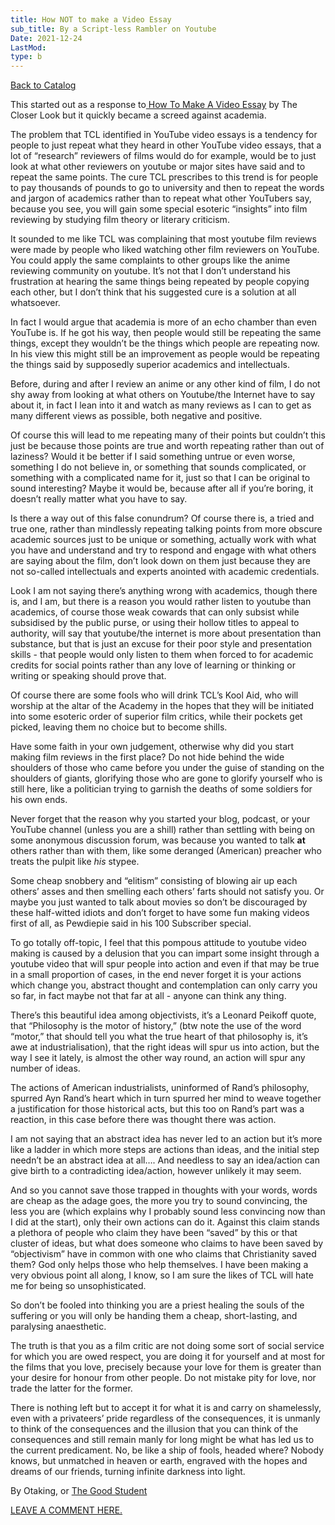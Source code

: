 ```yaml
---
title: How NOT to make a Video Essay
sub_title: By a Script-less Rambler on Youtube
Date: 2021-12-24
LastMod:
type: b
---
```


[Back to Catalog](/)

This started out as a response to[ How To Make A Video Essay](https://www.google.com/url?q=https://www.youtube.com/watch?v%3DPZ9JCZececc%26t%3D747s&sa=D&source=editors&ust=1640383558242000&usg=AOvVaw0ESHI6QxzrV_jvksIkio_l) by The Closer Look but it quickly became a screed against academia.

The problem that TCL identified in YouTube video essays is a tendency for people to just repeat what they heard in other YouTube video essays, that a lot of “research” reviewers of films would do for example, would be to just look at what other reviewers on youtube or major sites have said and to repeat the same points. The cure TCL prescribes to this trend is for people to pay thousands of pounds to go to university and then to repeat the words and jargon of academics rather than to repeat what other YouTubers say, because you see, you will gain some special esoteric “insights” into film reviewing by studying film theory or literary criticism.

It sounded to me like TCL was complaining that most youtube film reviews were made by people who liked watching other film reviewers on YouTube. You could apply the same complaints to other groups like the anime reviewing community on youtube. It’s not that I don’t understand his frustration at hearing the same things being repeated by people copying each other, but I don’t think that his suggested cure is a solution at all whatsoever.

In fact I would argue that academia is more of an echo chamber than even YouTube is. If he got his way, then people would still be repeating the same things, except they wouldn’t be the things which people are repeating now. In his view this might still be an improvement as people would be repeating the things said by supposedly superior academics and intellectuals.

Before, during and after I review an anime or any other kind of film, I do not shy away from looking at what others on Youtube/the Internet have to say about it, in fact I lean into it and watch as many reviews as I can to get as many different views as possible, both negative and positive.

Of course this will lead to me repeating many of their points but couldn’t this just be because those points are true and worth repeating rather than out of laziness? Would it be better if I said something untrue or even worse, something I do not believe in, or something that sounds complicated, or something with a complicated name for it, just so that I can be original to sound interesting? Maybe it would be, because after all if you’re boring, it doesn’t really matter what you have to say.

Is there a way out of this false conundrum? Of course there is, a tried and true one, rather than mindlessly repeating talking points from more obscure academic sources just to be unique or something, actually work with what you have and understand and try to respond and engage with what others are saying about the film, don’t look down on them just because they are not so-called intellectuals and experts anointed with academic credentials.

Look I am not saying there’s anything wrong with academics, though there is, and I am, but there is a reason you would rather listen to youtube than academics, of course those weak cowards that can only subsist while subsidised by the public purse, or using their hollow titles to appeal to authority, will say that youtube/the internet is more about presentation than substance, but that is just an excuse for their poor style and presentation skills - that people would only listen to them when forced to for academic credits for social points rather than any love of learning or thinking or writing or speaking should prove that.

Of course there are some fools who will drink TCL’s Kool Aid, who will worship at the altar of the Academy in the hopes that they will be initiated into some esoteric order of superior film critics, while their pockets get picked, leaving them no choice but to become shills.

Have some faith in your own judgement, otherwise why did you start making film reviews in the first place? Do not hide behind the wide shoulders of those who came before you under the guise of standing on the shoulders of giants, glorifying those who are gone to glorify yourself who is still here, like a politician trying to garnish the deaths of some soldiers for his own ends.

Never forget that the reason why you started your blog, podcast, or your YouTube channel (unless you are a shill) rather than settling with being on some anonymous discussion forum, was because you wanted to talk **at** others rather than with them, like some deranged (American) preacher who treats the pulpit like _his_ stypee.

Some cheap snobbery and “elitism” consisting of blowing air up each others’ asses and then smelling each others’ farts should not satisfy you. Or maybe you just wanted to talk about movies so don’t be discouraged by these half-witted idiots and don’t forget to have some fun making videos first of all, as Pewdiepie said in his 100 Subscriber special.

To go totally off-topic, I feel that this pompous attitude to youtube video making is caused by a delusion that you can impart some insight through a youtube video that will spur people into action and even if that may be true in a small proportion of cases, in the end never forget it is your actions which change you, abstract thought and contemplation can only carry you so far, in fact maybe not that far at all - anyone can think any thing.

There’s this beautiful idea among objectivists, it’s a Leonard Peikoff quote, that “Philosophy is the motor of history,” (btw note the use of the word “motor,” that should tell you what the true heart of that philosophy is, it’s awe at industrialisation), that the right ideas will spur us into action, but the way I see it lately, is almost the other way round, an action will spur any number of ideas.

The actions of American industrialists, uninformed of Rand’s philosophy, spurred Ayn Rand’s heart which in turn spurred her mind to weave together a justification for those historical acts, but this too on Rand’s part was a reaction, in this case before there was thought there was action.

I am not saying that an abstract idea has never led to an action but it’s more like a ladder in which more steps are actions than ideas, and the initial step needn’t be an abstract idea at all…. And needless to say an idea/action can give birth to a contradicting idea/action, however unlikely it may seem.

And so you cannot save those trapped in thoughts with your words, words are cheap as the adage goes, the more you try to sound convincing, the less you are (which explains why I probably sound less convincing now than I did at the start), only their own actions can do it. Against this claim stands a plethora of people who claim they have been “saved” by this or that cluster of ideas, but what does someone who claims to have been saved by “objectivism” have in common with one who claims that Christianity saved them? God only helps those who help themselves. I have been making a very obvious point all along, I know, so I am sure the likes of TCL will hate me for being so unsophisticated.

So don’t be fooled into thinking you are a priest healing the souls of the suffering or you will only be handing them a cheap, short-lasting, and paralysing anaesthetic.

The truth is that you as a film critic are not doing some sort of social service for which you are owed respect, you are doing it for yourself and at most for the films that you love, precisely because your love for them is greater than your desire for honour from other people. Do not mistake pity for love, nor trade the latter for the former.

There is nothing left but to accept it for what it is and carry on shamelessly, even with a privateers’ pride regardless of the consequences, it is unmanly to think of the consequences and the illusion that you can think of the consequences and still remain manly for long might be what has led us to the current predicament. No, be like a ship of fools, headed where? Nobody knows, but unmatched in heaven or earth, engraved with the hopes and dreams of our friends, turning infinite darkness into light.

By Otaking, or [The Good Student](https://www.youtube.com/channel/UCA4gWcOoz_FXrtTEemTOtfw?view_as=subscriber/videos)

[LEAVE A COMMENT HERE.](http://otaking.bbs.fc2.com/)
